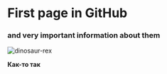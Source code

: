 # First page in GitHub
### and very important information about them 

![dinosaur-rex](dinosaur-640)

**Как-то так**
